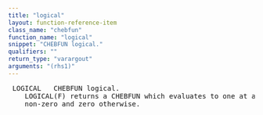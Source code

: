 ```yaml
---
title: "logical"
layout: function-reference-item
class_name: "chebfun"
function_name: "logical"
snippet: "CHEBFUN logical."
qualifiers: ""
return_type: "varargout"
arguments: "(rhs1)"
---
```


<pre class="help-text"> LOGICAL   CHEBFUN logical.
    LOGICAL(F) returns a CHEBFUN which evaluates to one at all points where F is
    non-zero and zero otherwise.
</pre>